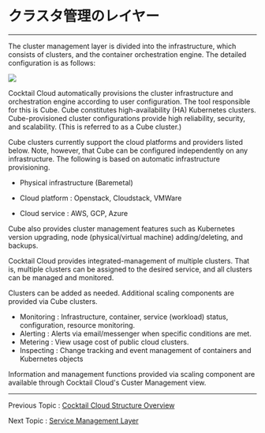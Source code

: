 # クラスタ管理のレイヤー

---

The cluster management layer is divided into the infrastructure, which consists of clusters, and the container orchestration engine.
The detailed configuration is as follows:

![](/assets/cocktailcloud-architecture-2.png)

Cocktail Cloud automatically provisions the cluster infrastructure and orchestration engine according to user configuration. The tool responsible for this is Cube. Cube constitutes high-availability \(HA\) Kubernetes clusters. Cube-provisioned cluster configurations provide high reliability, security, and scalability. \(This is referred to as a Cube cluster.\)

Cube clusters currently support the cloud platforms and providers listed below. Note, however, that Cube can be configured independently on any infrastructure. The following is based on automatic infrastructure provisioning.

* Physical infrastructure \(Baremetal\)

* Cloud platform : Openstack, Cloudstack, VMWare

* Cloud service : AWS, GCP, Azure

Cube also provides cluster management features such as Kubernetes version upgrading, node \(physical/virtual machine\) adding/deleting, and backups.

Cocktail Cloud provides integrated-management of multiple clusters. That is, multiple clusters can be assigned to the desired service, and all clusters can be managed and monitored.

Clusters can be added as needed. Additional scaling components are provided via Cube clusters.

* Monitoring : Infrastructure, container, service \(workload\) status, configuration, resource monitoring.
* Alerting : Alerts via email/messenger when specific conditions are met.
* Metering : View usage cost of public cloud clusters.
* Inspecting : Change tracking and event management of containers and Kubernetes objects

Information and management functions provided via scaling component are available through Cocktail Cloud's Custer Management view.

---

Previous Topic : [Cocktail Cloud Structure Overview](/cocktail-cloud-ad6c-c131-ac1c-c694.md)

Next Topic : [Service Management Layer](/c11c-be44-c2a4-ad00-b9ac-b808-c774-c5b4.md)

